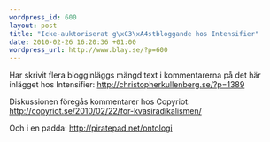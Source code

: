 ```yaml
--- 
wordpress_id: 600
layout: post
title: "Icke-auktoriserat g\xC3\xA4stbloggande hos Intensifier"
date: 2010-02-26 16:20:36 +01:00
wordpress_url: http://www.blay.se/?p=600
---
```

Har skrivit flera blogginläggs mängd text i kommentarerna på det här inlägget hos Intensifier:
http://christopherkullenberg.se/?p=1389

Diskussionen föregås kommentarer hos Copyriot:
http://copyriot.se/2010/02/22/for-kvasiradikalismen/

Och i en padda:
http://piratepad.net/ontologi
